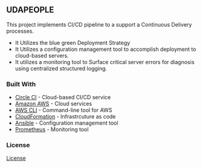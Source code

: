 ## UDAPEOPLE

This project implements CI/CD pipeline to a support a Continuous Delivery processes.

- It Utilizes the blue green Deployment Strategy
- It Utilizes a configuration management tool to accomplish deployment to cloud-based servers.
- It utilizes a monitoring tool to Surface critical server errors for diagnosis using centralized structured logging.


### Built With

- [Circle CI](www.circleci.com) - Cloud-based CI/CD service
- [Amazon AWS](https://aws.amazon.com/) - Cloud services
- [AWS CLI](https://aws.amazon.com/cli/) - Command-line tool for AWS
- [CloudFormation](https://aws.amazon.com/cloudformation/) - Infrastrcuture as code
- [Ansible](https://www.ansible.com/) - Configuration management tool
- [Prometheus](https://prometheus.io/) - Monitoring tool

### License

[License](LICENSE.md)
